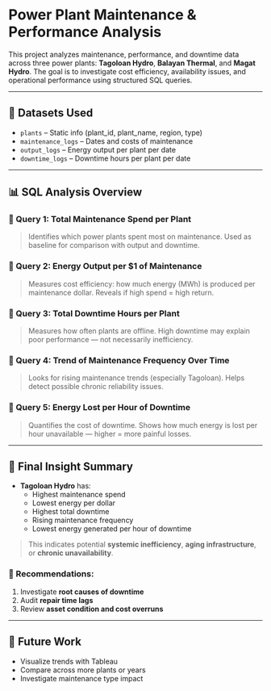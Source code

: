# Power Plant Maintenance & Performance Analysis

This project analyzes maintenance, performance, and downtime data across three power plants: **Tagoloan Hydro**, **Balayan Thermal**, and **Magat Hydro**. The goal is to investigate cost efficiency, availability issues, and operational performance using structured SQL queries.

---

## 📁 Datasets Used

- `plants` – Static info (plant_id, plant_name, region, type)
- `maintenance_logs` – Dates and costs of maintenance
- `output_logs` – Energy output per plant per date
- `downtime_logs` – Downtime hours per plant per date

---

## 📊 SQL Analysis Overview

### 🔹 Query 1: Total Maintenance Spend per Plant
> Identifies which power plants spent most on maintenance. Used as baseline for comparison with output and downtime.

### 🔹 Query 2: Energy Output per $1 of Maintenance
> Measures cost efficiency: how much energy (MWh) is produced per maintenance dollar. Reveals if high spend = high return.

### 🔹 Query 3: Total Downtime Hours per Plant
> Measures how often plants are offline. High downtime may explain poor performance — not necessarily inefficiency.

### 🔹 Query 4: Trend of Maintenance Frequency Over Time
> Looks for rising maintenance trends (especially Tagoloan). Helps detect possible chronic reliability issues.

### 🔹 Query 5: Energy Lost per Hour of Downtime
> Quantifies the cost of downtime. Shows how much energy is lost per hour unavailable — higher = more painful losses.

---

## 🧠 Final Insight Summary

- **Tagoloan Hydro** has:
  - Highest maintenance spend
  - Lowest energy per dollar
  - Highest total downtime
  - Rising maintenance frequency
  - Lowest energy generated per hour of downtime

> This indicates potential **systemic inefficiency**, **aging infrastructure**, or **chronic unavailability**.

### 🔎 Recommendations:
1. Investigate **root causes of downtime**
2. Audit **repair time lags**
3. Review **asset condition and cost overruns**

---

## 🚀 Future Work

- Visualize trends with Tableau
- Compare across more plants or years
- Investigate maintenance type impact

